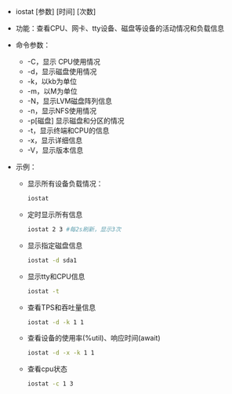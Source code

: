 - iostat  [参数]  [时间]  [次数]

- 功能：查看CPU、网卡、tty设备、磁盘等设备的活动情况和负载信息

- 命令参数：

  -  -C，显示 CPU使用情况
  -  -d，显示磁盘使用情况
  -  -k，以kb为单位
  -  -m，以M为单位
  -  -N，显示LVM磁盘阵列信息
  -  -n，显示NFS使用情况
  -  -p[磁盘] 显示磁盘和分区的情况
  -  -t，显示终端和CPU的信息
  -  -x，显示详细信息
  -  -V，显示版本信息

- 示例：

  - 显示所有设备负载情况：

    ```bash
    iostat
    ```

  - 定时显示所有信息

    ```bash
    iostat 2 3 #每2s刷新，显示3次
    ```

  - 显示指定磁盘信息

    ```bash
    iostat -d sda1
    ```

  - 显示tty和CPU信息

    ```bash
    iostat -t
    ```

  - 查看TPS和吞吐量信息

    ```bash
    iostat -d -k 1 1
    ```

  - 查看设备的使用率(%util)、响应时间(await)

    ```bash
    iostat -d -x -k 1 1
    ```

  - 查看cpu状态

    ```bash
    iostat -c 1 3
    ```

    


